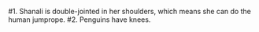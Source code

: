 #1. Shanali is double-jointed in her shoulders, which means she can do the human jumprope. 
#2. Penguins have knees.